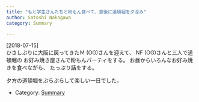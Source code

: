 ```yaml
---
title: "もと学生さんたちと粉もん食べて、食後に道頓堀を夕涼み"
author: Satoshi Nakagawa
category: Summary

---
```


[2018-07-15]  
 ひさしぶりに大阪に戻ってきたＭ (OG)さんを迎えて、
NF (OG)さんと三人で道頓堀の
お好み焼き屋さんで粉もんパーティをする。
お昼からいろんなお好み焼きを食べながら、
たっぷり話をする。

 夕方の道頓堀をぶらぶらして楽しい一日でした。

- Category: [Summary](categories.html#Summary)

